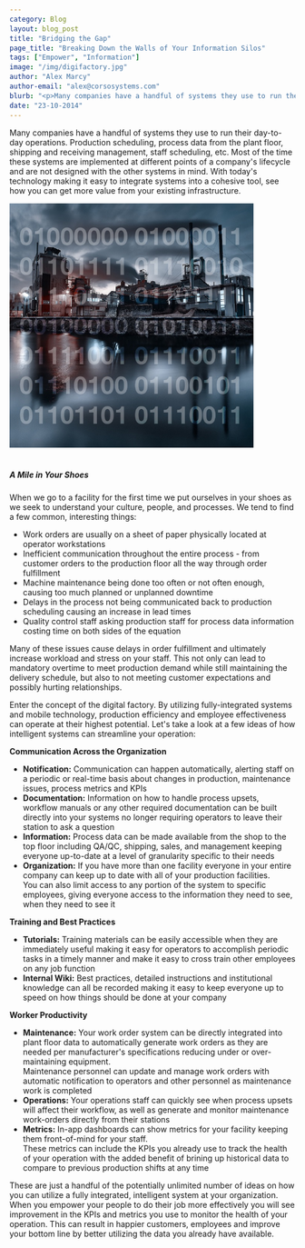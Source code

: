 ```yaml
---
category: Blog
layout: blog_post
title: "Bridging the Gap"
page_title: "Breaking Down the Walls of Your Information Silos"
tags: ["Empower", "Information"]
image: "/img/digifactory.jpg"
author: "Alex Marcy"
author-email: "alex@corsosystems.com"
blurb: "<p>Many companies have a handful of systems they use to run their day-to-day operations. Production scheduling, process data from the plant floor, shipping and receiving management, staff scheduling, etc. Most of the time these systems are implemented at different points of a company's lifecycle and are not designed with the other systems in mind. With today's technology making it easy to integrate systems into a cohesive tool, see how you can get more value from your existing infrastructure.</p>"
date: "23-10-2014"
---
```


<p>Many companies have a handful of systems they use to run their day-to-day operations. Production scheduling, process data from the plant floor, shipping and receiving management, staff scheduling, etc. Most of the time these systems are implemented at different points of a company's lifecycle and are not designed with the other systems in mind. With today's technology making it easy to integrate systems into a cohesive tool, see how you can get more value from your existing infrastructure.</p>

<img src="/img/digifactory.jpg" width="430px"/>
<br/>
<br/>
<h5><b>A Mile in Your Shoes</b></h5>
<p>When we go to a facility for the first time we put ourselves in your shoes as we seek to understand your culture, people, and processes. We tend to find a few common, interesting things:</p>

<ul>
	<li>Work orders are usually on a sheet of paper physically located at operator workstations</li>
	<li>Inefficient communication throughout the entire process - from customer orders to the production floor all the way through order fulfillment</li>
	<li>Machine maintenance being done too often or not often enough, causing too much planned or unplanned downtime</li>
	<li>Delays in the process not being communicated back to production scheduling causing an increase in lead times</li>
	<li>Quality control staff asking production staff for process data information costing time on both sides of the equation</li>
</ul>

<p>Many of these issues cause delays in order fulfillment and ultimately increase workload and stress on your staff. This not only can lead to mandatory overtime to meet production demand while still maintaining the delivery schedule, but also to not meeting customer expectations and possibly hurting relationships.</p>

<p>Enter the concept of the digital factory. By utilizing fully-integrated systems and mobile technology, production efficiency and employee effectiveness can operate at their highest potential. Let's take a look at a few ideas of how intelligent systems can streamline your operation:</p>

<b>Communication Across the Organization</b>
<ul>
    <li><b>Notification:</b> Communication can happen automatically, alerting staff on a periodic or real-time basis about changes in production, maintenance issues, process metrics and KPIs</li>
    <li><b>Documentation:</b> Information on how to handle process upsets, workflow manuals or any other required documentation can be built directly into your systems no longer requiring operators to leave their station to ask a question</li>
    <li><b>Information:</b> Process data can be made available from the shop to the top floor including QA/QC, shipping, sales, and management keeping everyone up-to-date at a level of granularity specific to their needs</li>
    <li><b>Organization:</b> If you have more than one facility everyone in your entire company can keep up to date with all of your production facilities.<br/>You can also limit access to any portion of the system to specific employees, giving everyone access to the information they need to see, when they need to see it</li>
</ul>

<b>Training and Best Practices</b>
<ul>
    <li><b>Tutorials:</b> Training materials can be easily accessible when they are immediately useful making it easy for operators to accomplish periodic tasks in a timely manner and make it easy to cross train other employees on any job function</li>
    <li><b>Internal Wiki:</b> Best practices, detailed instructions and institutional knowledge can all be recorded making it easy to keep everyone up to speed on how things should be done at your company</li>
</ul>

<b>Worker Productivity</b>
<ul>
    <li><b>Maintenance:</b> Your work order system can be directly integrated into plant floor data to automatically generate work orders as they are needed per manufacturer's specifications reducing under or over-maintaining equipment.<br/>Maintenance personnel can update and manage work orders with automatic notification to operators and other personnel as maintenance work is completed</li>
    <li><b>Operations:</b> Your operations staff can quickly see when process upsets will affect their workflow, as well as generate and monitor maintenance work-orders directly from their stations</li>
	<li><b>Metrics:</b> In-app dashboards can show metrics for your facility keeping them front-of-mind for your staff. <br/>These metrics can include the KPIs you already use to track the health of your operation with the added benefit of brining up historical data to compare to previous production shifts at any time</li> 
</ul>

<p>These are just a handful of the potentially unlimited number of ideas on how you can utilize a fully integrated, intelligent system at your organization. When you empower your people to do their job more effectively you will see improvement in the KPIs and metrics you use to monitor the health of your operation. This can result in happier customers, employees and improve your bottom line by better utilizing the data you already have available.</p>